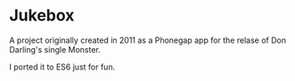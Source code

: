 # Jukebox

A project originally created in 2011 as a Phonegap app for the relase of Don Darling's single Monster.

I ported it to ES6 just for fun.
